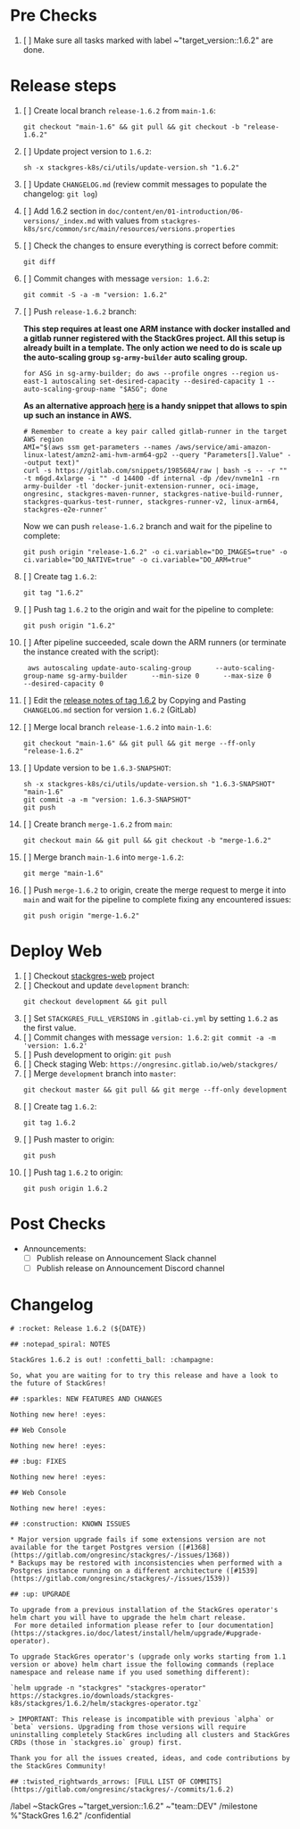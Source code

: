 <!--

Set title to:

```
Release StackGres 1.6.2
```

Generate template using the command:

```
sh stackgres-k8s/ci/utils/generate-release-template.sh $VERSION
```

-->

# Pre Checks

1. [ ] Make sure all tasks marked with label ~"target_version::1.6.2" are done.

# Release steps

1. [ ] Create local branch `release-1.6.2` from `main-1.6`:
    ```
    git checkout "main-1.6" && git pull && git checkout -b "release-1.6.2"
    ```
1. [ ] Update project version to `1.6.2`:
    ```
    sh -x stackgres-k8s/ci/utils/update-version.sh "1.6.2"
    ```
1. [ ] Update `CHANGELOG.md` (review commit messages to populate the changelog: `git log`)
1. [ ] Add 1.6.2 section in `doc/content/en/01-introduction/06-versions/_index.md` with values from `stackgres-k8s/src/common/src/main/resources/versions.properties`
1. [ ] Check the changes to ensure everything is correct before commit:
    ```
    git diff
    ```
1. [ ] Commit changes with message `version: 1.6.2`:
    ```
    git commit -S -a -m "version: 1.6.2"
    ```
1. [ ] Push `release-1.6.2` branch:

     **This step requires at least one ARM instance with docker installed and a gitlab runner registered with the StackGres project. All this setup is already built in a template. The only action we need to do is scale up the auto-scaling group `sg-army-builder` auto scaling group.** 

     ```
     for ASG in sg-army-builder; do aws --profile ongres --region us-east-1 autoscaling set-desired-capacity --desired-capacity 1 --auto-scaling-group-name "$ASG"; done
     ```

     **As an alternative approach [here](https://gitlab.com/snippets/1985684) is a handy snippet that allows to spin up such an instance in AWS.**
     ```
     # Remember to create a key pair called gitlab-runner in the target AWS region
     AMI="$(aws ssm get-parameters --names /aws/service/ami-amazon-linux-latest/amzn2-ami-hvm-arm64-gp2 --query "Parameters[].Value" --output text)"
     curl -s https://gitlab.com/snippets/1985684/raw | bash -s -- -r "" -t m6gd.4xlarge -i "" -d 14400 -df internal -dp /dev/nvme1n1 -rn army-builder -tl 'docker-junit-extension-runner, oci-image, ongresinc, stackgres-maven-runner, stackgres-native-build-runner, stackgres-quarkus-test-runner, stackgres-runner-v2, linux-arm64, stackgres-e2e-runner'
     ```

     Now we can push `release-1.6.2` branch and wait for the pipeline to complete:
    ```
    git push origin "release-1.6.2" -o ci.variable="DO_IMAGES=true" -o ci.variable="DO_NATIVE=true" -o ci.variable="DO_ARM=true"
    ```
1. [ ] Create tag `1.6.2`:
    ```
    git tag "1.6.2"
    ```
1. [ ] Push tag `1.6.2` to the origin and wait for the pipeline to complete:
    ```
    git push origin "1.6.2"
    ```
1. [ ] After pipeline succeeded, scale down the ARM runners (or terminate the instance created with the script):
    ```
     aws autoscaling update-auto-scaling-group      --auto-scaling-group-name sg-army-builder      --min-size 0      --max-size 0       --desired-capacity 0
    ```
1. [ ] Edit the [release notes of tag 1.6.2](https://gitlab.com/ongresinc/stackgres/-/releases/new?tag_name=1.6.2) by Copying and Pasting `CHANGELOG.md` section for version `1.6.2` (GitLab)
1. [ ] Merge local branch `release-1.6.2` into `main-1.6`:
    ```
    git checkout "main-1.6" && git pull && git merge --ff-only "release-1.6.2"
    ```
1. [ ] Update version to be `1.6.3-SNAPSHOT`:
    ```
    sh -x stackgres-k8s/ci/utils/update-version.sh "1.6.3-SNAPSHOT" "main-1.6"
    git commit -a -m "version: 1.6.3-SNAPSHOT"
    git push
    ```
1. [ ] Create branch `merge-1.6.2` from `main`:
    ```
    git checkout main && git pull && git checkout -b "merge-1.6.2"
    ```
1. [ ] Merge branch `main-1.6` into `merge-1.6.2`:
    ```
    git merge "main-1.6"
    ```
1. [ ] Push `merge-1.6.2` to origin, create the merge request to merge it into `main` and wait for the pipeline to complete fixing any encountered issues:
    ```
    git push origin "merge-1.6.2"
    ```

# Deploy Web

1. [ ] Checkout [stackgres-web](https://gitlab.com/ongresinc/web/stackgres) project
1. [ ] Checkout and update `development` branch:
    ```
    git checkout development && git pull
    ```
1. [ ] Set `STACKGRES_FULL_VERSIONS` in `.gitlab-ci.yml` by setting `1.6.2` as the first value.
1. [ ] Commit changes with message `version: 1.6.2`: `git commit -a -m 'version: 1.6.2'`
1. [ ] Push development to origin: `git push`
1. [ ] Check staging Web: `https://ongresinc.gitlab.io/web/stackgres/`
1. [ ] Merge `development` branch into `master`:
    ```
    git checkout master && git pull && git merge --ff-only development
    ```
1. [ ] Create tag `1.6.2`:
    ```
    git tag 1.6.2
    ```
1. [ ] Push master to origin:
    ```
    git push
    ```
1. [ ] Push tag `1.6.2` to origin:
    ```
    git push origin 1.6.2
    ```

# Post Checks

* Announcements:
  * [ ] Publish release on Announcement Slack channel
  * [ ] Publish release on Announcement Discord channel

# Changelog

~~~
# :rocket: Release 1.6.2 (${DATE})

## :notepad_spiral: NOTES

StackGres 1.6.2 is out! :confetti_ball: :champagne: 

So, what you are waiting for to try this release and have a look to the future of StackGres! 

## :sparkles: NEW FEATURES AND CHANGES

Nothing new here! :eyes:

## Web Console

Nothing new here! :eyes:

## :bug: FIXES

Nothing new here! :eyes:

## Web Console

Nothing new here! :eyes:

## :construction: KNOWN ISSUES

* Major version upgrade fails if some extensions version are not available for the target Postgres version ([#1368](https://gitlab.com/ongresinc/stackgres/-/issues/1368)) 
* Backups may be restored with inconsistencies when performed with a Postgres instance running on a different architecture ([#1539](https://gitlab.com/ongresinc/stackgres/-/issues/1539))

## :up: UPGRADE

To upgrade from a previous installation of the StackGres operator's helm chart you will have to upgrade the helm chart release.
 For more detailed information please refer to [our documentation](https://stackgres.io/doc/latest/install/helm/upgrade/#upgrade-operator).

To upgrade StackGres operator's (upgrade only works starting from 1.1 version or above) helm chart issue the following commands (replace namespace and release name if you used something different):

`helm upgrade -n "stackgres" "stackgres-operator" https://stackgres.io/downloads/stackgres-k8s/stackgres/1.6.2/helm/stackgres-operator.tgz`

> IMPORTANT: This release is incompatible with previous `alpha` or `beta` versions. Upgrading from those versions will require uninstalling completely StackGres including all clusters and StackGres CRDs (those in `stackgres.io` group) first.

Thank you for all the issues created, ideas, and code contributions by the StackGres Community!

## :twisted_rightwards_arrows: [FULL LIST OF COMMITS](https://gitlab.com/ongresinc/stackgres/-/commits/1.6.2)
~~~

/label ~StackGres ~"target_version::1.6.2" ~"team::DEV" 
/milestone %"StackGres 1.6.2"
/confidential 
